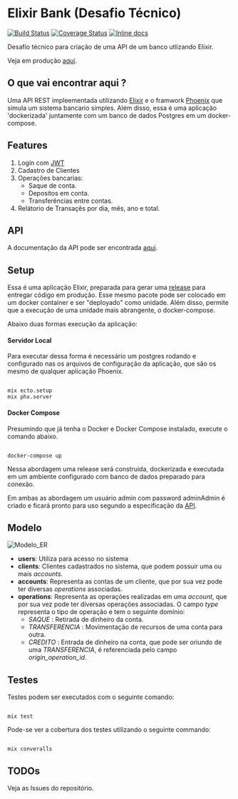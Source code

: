 # Elixir Bank (Desafio Técnico)

[![Build Status](https://travis-ci.org/t00lmaker/elixir-bank.svg?branch=master)](https://travis-ci.org/t00lmaker/elixir-bank)
[![Coverage Status](https://coveralls.io/repos/github/t00lmaker/elixir-bank/badge.svg?branch=master)](https://coveralls.io/github/t00lmaker/elixir-bank?branch=master)
[![Inline docs](http://inch-ci.org/github/t00lmaker/elixir-bank.svg?branch=HEAD)](http://inch-ci.org/github/t00lmaker/elixir-bank)

Desafio técnico para criação de uma API de um banco utlizando Elixir. 

Veja em produção [aqui](https://bank-api-elixir.herokuapp.com/). 


## O que vai encontrar aqui ?
 Uma API REST impleementada utilizando [Elixir](https://elixir-lang.org/) e o framwork [Phoenix](https://www.phoenixframework.org) que simula um sistema bancario simples. Além disso, essa é uma aplicação 'dockerizada' juntamente com um banco de dados Postgres em um docker-compose.

## Features
  
1. Login com [JWT](https://jwt.io/)
2. Cadastro de Clientes
3. Operações bancarias:
    - Saque de conta.
    - Depositos em conta.
    - Transferências entre contas.
4. Relátorio de Transaçẽs por dia, mês, ano e total. 

## API

A documentação da API pode ser encontrada [aqui](https://documenter.getpostman.com/view/593922/SWECWF1b). 

## Setup

Essa é uma aplicação Elixir, preparada para gerar uma [release](https://hexdocs.pm/mix/Mix.Tasks.Release.html#module-why-releases) para entregar código em produção.
Esse mesmo pacote pode ser colocado em um docker container e ser "deployado" como unidade. 
Além disso, permite que a execução de uma unidade mais abrangente, o docker-compose.

Abaixo duas formas execução da aplicação:

#### Servidor Local

Para executar dessa forma é necessário um postgres rodando e configurado nas 
os arquivos de configuração da aplicação, que são os mesmo de qualquer aplicação 
Phoenix.

```

mix ecto.setup
mix phx.server

```

#### Docker Compose

Presumindo que já tenha o Docker e Docker Compose instalado, execute o comando abaixo.  

```

docker-compose up

```

Nessa abordagem uma release será construida, dockerizada e executada em um ambiente 
configurado com banco de dados preparado para conexão.

Em ambas as abordagem um usuário admin com password adminAdmin é criado e ficará pronto para uso segundo a 
especificação da [API](https://documenter.getpostman.com/view/593922/SWECWF1b). 

## Modelo

![Modelo_ER](https://github.com/t00lmaker/elixir-bank/blob/master/img/ER.png)

- **users**: Utiliza para acesso no sistema
- **clients**: Clientes cadastrados no sistema, que podem possuir uma ou mais _accounts_. 
- **accounts**: Representa as contas de um cliente, que por sua vez pode ter diversas _operations_ associadas.
- **operations**: Representa as operações realizadas em uma _account_, que por sua vez pode ter diversas operações associadas. O campo _type_ representa o tipo de operação e tem o seguinte domínio: 
   * _SAQUE_ : Retirada de dinheiro da conta.
   * _TRANSFERENCIA_ : Movimentação de recursos de uma conta para outra.
   * _CREDITO_ : Entrada de dinheiro na conta, que pode ser oriundo de uma _TRANSFERENCIA_, é referenciada pelo campo _origin_operation_id_.

## Testes

Testes podem ser executados com o seguinte comando:

```

mix test

```

Pode-se ver a cobertura dos testes utilizando o seguinte commando:

```

mix converalls

```

## TODOs

Veja as Issues do repositório.
